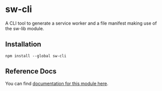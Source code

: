 <!-- DO NOT EDIT. This page is autogenerated. -->
<!-- To make changes, edit templates/Project-README.hbs, not this file. -->
# sw-cli

A CLI tool to generate a service worker and a file manifest making use of the sw-lib module.

## Installation

`npm install --global sw-cli`


## Reference Docs

You can find [documentation for this module here](https://googlechrome.github.io/sw-helpers/reference-docs/stable/latest/module-sw-cli.html#main).
